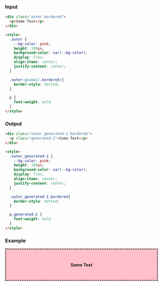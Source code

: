 ### Input

```html
<div class="outer bordered">
  <p>Some Text</p>
</div>

<style>
  .outer {
    --bg-color: pink;
    height: 100px;
    background-color: var(--bg-color);
    display: flex;
    align-items: center;
    justify-content: center;
  }

  .outer:global(.bordered){
    border-style: dotted;
  }

  p {
    font-weight: bold
  }
</style>
```

### Output

```html
<div class="outer_generated-1 bordered">
  <p class="generated-2">Some Text</p>
</div>

<style>
  .outer_generated-1 {
    --bg-color: pink;
    height: 100px;
    background-color: var(--bg-color);
    display: flex;
    align-items: center;
    justify-content: center;
  }

  .outer_generated-1.bordered{
    border-style: dotted;
  }

  p.generated-2 {
    font-weight: bold
  }
</style>
```

### Example

<div class="outer_generated-1 bordered">
  <p class="generated-2">Some Text</p>
</div>

<style>
  .outer_generated-1 {
    --bg-color: pink;
    height: 100px;
    background-color: var(--bg-color);
    display: flex;
    align-items: center;
    justify-content: center;
  }

  .outer_generated-1.bordered{
    border-style: dotted;
  }

  p.generated-2 {
    font-weight: bold
  }
</style>
